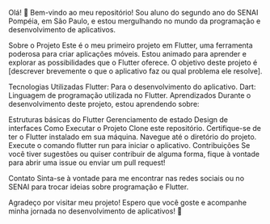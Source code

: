 
Olá! 👋
Bem-vindo ao meu repositório! Sou aluno do segundo ano do SENAI Pompéia, em São Paulo, e estou mergulhando no mundo da programação e desenvolvimento de aplicativos.

Sobre o Projeto
Este é o meu primeiro projeto em Flutter, uma ferramenta poderosa para criar aplicações móveis. Estou animado para aprender e explorar as possibilidades que o Flutter oferece. O objetivo deste projeto é [descrever brevemente o que o aplicativo faz ou qual problema ele resolve].

Tecnologias Utilizadas
Flutter: Para o desenvolvimento do aplicativo.
Dart: Linguagem de programação utilizada no Flutter.
Aprendizados
Durante o desenvolvimento deste projeto, estou aprendendo sobre:

Estruturas básicas do Flutter
Gerenciamento de estado
Design de interfaces
Como Executar o Projeto
Clone este repositório.
Certifique-se de ter o Flutter instalado em sua máquina.
Navegue até o diretório do projeto.
Execute o comando flutter run para iniciar o aplicativo.
Contribuições
Se você tiver sugestões ou quiser contribuir de alguma forma, fique à vontade para abrir uma issue ou enviar um pull request!

Contato
Sinta-se à vontade para me encontrar nas redes sociais ou no SENAI para trocar ideias sobre programação e Flutter.

Agradeço por visitar meu projeto! Espero que você goste e acompanhe minha jornada no desenvolvimento de aplicativos! 🚀

